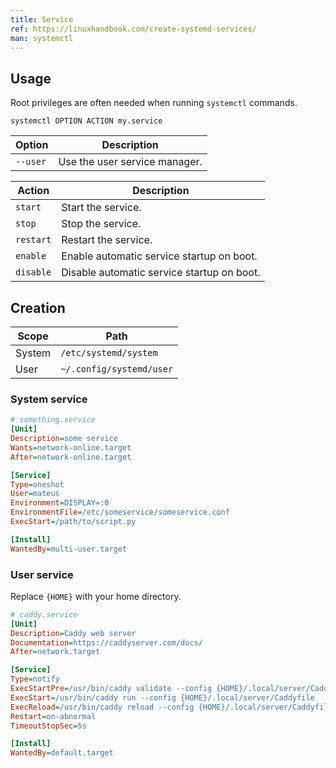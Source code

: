 ```yaml
---
title: Service
ref: https://linuxhandbook.com/create-systemd-services/
man: systemctl
---
```


## Usage

Root privileges are often needed when running `systemctl` commands.

```shell
systemctl OPTION ACTION my.service
```

| Option   | Description                   |
| -------- | ----------------------------- |
| `--user` | Use the user service manager. |

| Action    | Description                                |
| --------- | ------------------------------------------ |
| `start`   | Start the service.                         |
| `stop`    | Stop the service.                          |
| `restart` | Restart the service.                       |
| `enable`  | Enable automatic service startup on boot.  |
| `disable` | Disable automatic service startup on boot. |

## Creation

| Scope  | Path                     |
| ------ | ------------------------ |
| System | `/etc/systemd/system`    |
| User   | `~/.config/systemd/user` |

### System service

```ini
# something.service
[Unit]
Description=some service
Wants=network-online.target
After=network-online.target

[Service]
Type=oneshot
User=mateus
Environment=DISPLAY=:0
EnvironmentFile=/etc/someservice/someservice.conf
ExecStart=/path/to/script.py

[Install]
WantedBy=multi-user.target
```

### User service

Replace `{HOME}` with your home directory.

```ini
# caddy.service
[Unit]
Description=Caddy web server
Documentation=https://caddyserver.com/docs/
After=network.target

[Service]
Type=notify
ExecStartPre=/usr/bin/caddy validate --config {HOME}/.local/server/Caddyfile
ExecStart=/usr/bin/caddy run --config {HOME}/.local/server/Caddyfile
ExecReload=/usr/bin/caddy reload --config {HOME}/.local/server/Caddyfile --force
Restart=on-abnormal
TimeoutStopSec=5s

[Install]
WantedBy=default.target
```
